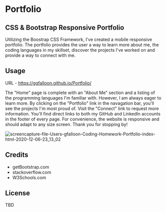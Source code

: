 # Portfolio

## CSS & Bootstrap Responsive Portfolio
Utilizing the Boostrap CSS Framework, I've created a mobile responsive portfolio. The portfolio provides the user a way to learn more about me, the coding languages in my skillset, discover the projects I've worked on and provide a way to connect with me.


## Usage
URL - https://ggfalloon.github.io/Portfolio/

The "Home" page is complete with an "About Me" section and a listing of the programming languages I'm familiar with. However, I am always eager to learn more.
By clicking on the "Portfolio" link in the navagation bar, you'll see the projects I'm most proud of.
Visit the "Connect" link to request more information.
You'll find direct links to both my GitHub and LinkedIn accounts in the footer of every page. For convenience, the website is responsive and should adapt to any size screen. Thank you for stopping by!

![screencapture-file-Users-gfalloon-Coding-Homework-Portfolio-index-html-2020-12-06-23_13_02](https://user-images.githubusercontent.com/71281652/101312241-e0fd4f80-3818-11eb-8224-10f55e151f95.png)

## Credits
* getBootstrap.com
* stackoverflow.com
* W3Schools.com

## License
TBD